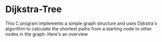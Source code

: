 # Dijkstra-Tree
This C program implements a simple graph structure and uses Dijkstra's algorithm to calculate the shortest paths from a starting node to other nodes in the graph. Here's an overview
